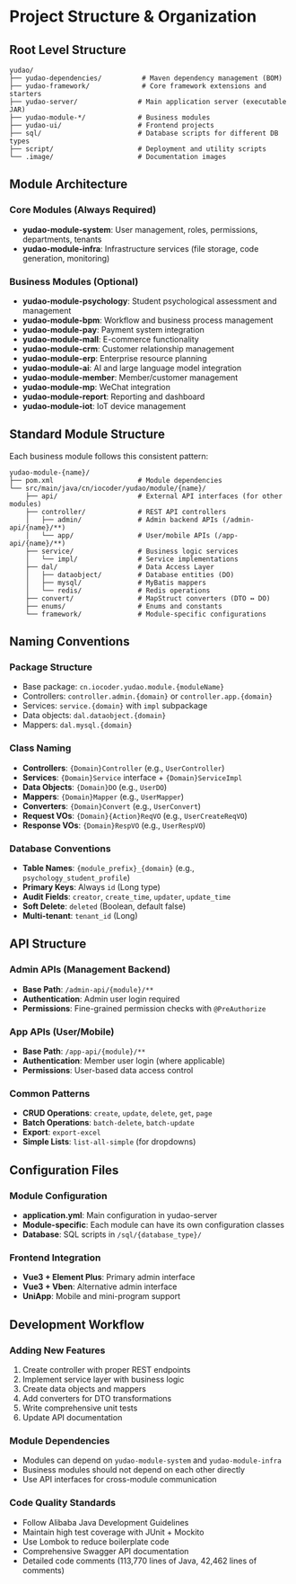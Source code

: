 # Project Structure & Organization

## Root Level Structure

```
yudao/
├── yudao-dependencies/          # Maven dependency management (BOM)
├── yudao-framework/             # Core framework extensions and starters
├── yudao-server/               # Main application server (executable JAR)
├── yudao-module-*/             # Business modules
├── yudao-ui/                   # Frontend projects
├── sql/                        # Database scripts for different DB types
├── script/                     # Deployment and utility scripts
└── .image/                     # Documentation images
```

## Module Architecture

### Core Modules (Always Required)
- **yudao-module-system**: User management, roles, permissions, departments, tenants
- **yudao-module-infra**: Infrastructure services (file storage, code generation, monitoring)

### Business Modules (Optional)
- **yudao-module-psychology**: Student psychological assessment and management
- **yudao-module-bpm**: Workflow and business process management
- **yudao-module-pay**: Payment system integration
- **yudao-module-mall**: E-commerce functionality
- **yudao-module-crm**: Customer relationship management
- **yudao-module-erp**: Enterprise resource planning
- **yudao-module-ai**: AI and large language model integration
- **yudao-module-member**: Member/customer management
- **yudao-module-mp**: WeChat integration
- **yudao-module-report**: Reporting and dashboard
- **yudao-module-iot**: IoT device management

## Standard Module Structure

Each business module follows this consistent pattern:

```
yudao-module-{name}/
├── pom.xml                     # Module dependencies
└── src/main/java/cn/iocoder/yudao/module/{name}/
    ├── api/                    # External API interfaces (for other modules)
    ├── controller/             # REST API controllers
    │   ├── admin/              # Admin backend APIs (/admin-api/{name}/**)
    │   └── app/                # User/mobile APIs (/app-api/{name}/**)
    ├── service/                # Business logic services
    │   └── impl/               # Service implementations
    ├── dal/                    # Data Access Layer
    │   ├── dataobject/         # Database entities (DO)
    │   ├── mysql/              # MyBatis mappers
    │   └── redis/              # Redis operations
    ├── convert/                # MapStruct converters (DTO ↔ DO)
    ├── enums/                  # Enums and constants
    └── framework/              # Module-specific configurations
```

## Naming Conventions

### Package Structure
- Base package: `cn.iocoder.yudao.module.{moduleName}`
- Controllers: `controller.admin.{domain}` or `controller.app.{domain}`
- Services: `service.{domain}` with `impl` subpackage
- Data objects: `dal.dataobject.{domain}`
- Mappers: `dal.mysql.{domain}`

### Class Naming
- **Controllers**: `{Domain}Controller` (e.g., `UserController`)
- **Services**: `{Domain}Service` interface + `{Domain}ServiceImpl`
- **Data Objects**: `{Domain}DO` (e.g., `UserDO`)
- **Mappers**: `{Domain}Mapper` (e.g., `UserMapper`)
- **Converters**: `{Domain}Convert` (e.g., `UserConvert`)
- **Request VOs**: `{Domain}{Action}ReqVO` (e.g., `UserCreateReqVO`)
- **Response VOs**: `{Domain}RespVO` (e.g., `UserRespVO`)

### Database Conventions
- **Table Names**: `{module_prefix}_{domain}` (e.g., `psychology_student_profile`)
- **Primary Keys**: Always `id` (Long type)
- **Audit Fields**: `creator`, `create_time`, `updater`, `update_time`
- **Soft Delete**: `deleted` (Boolean, default false)
- **Multi-tenant**: `tenant_id` (Long)

## API Structure

### Admin APIs (Management Backend)
- **Base Path**: `/admin-api/{module}/**`
- **Authentication**: Admin user login required
- **Permissions**: Fine-grained permission checks with `@PreAuthorize`

### App APIs (User/Mobile)
- **Base Path**: `/app-api/{module}/**`
- **Authentication**: Member user login (where applicable)
- **Permissions**: User-based data access control

### Common Patterns
- **CRUD Operations**: `create`, `update`, `delete`, `get`, `page`
- **Batch Operations**: `batch-delete`, `batch-update`
- **Export**: `export-excel`
- **Simple Lists**: `list-all-simple` (for dropdowns)

## Configuration Files

### Module Configuration
- **application.yml**: Main configuration in yudao-server
- **Module-specific**: Each module can have its own configuration classes
- **Database**: SQL scripts in `/sql/{database_type}/`

### Frontend Integration
- **Vue3 + Element Plus**: Primary admin interface
- **Vue3 + Vben**: Alternative admin interface
- **UniApp**: Mobile and mini-program support

## Development Workflow

### Adding New Features
1. Create controller with proper REST endpoints
2. Implement service layer with business logic
3. Create data objects and mappers
4. Add converters for DTO transformations
5. Write comprehensive unit tests
6. Update API documentation

### Module Dependencies
- Modules can depend on `yudao-module-system` and `yudao-module-infra`
- Business modules should not depend on each other directly
- Use API interfaces for cross-module communication

### Code Quality Standards
- Follow Alibaba Java Development Guidelines
- Maintain high test coverage with JUnit + Mockito
- Use Lombok to reduce boilerplate code
- Comprehensive Swagger API documentation
- Detailed code comments (113,770 lines of Java, 42,462 lines of comments)